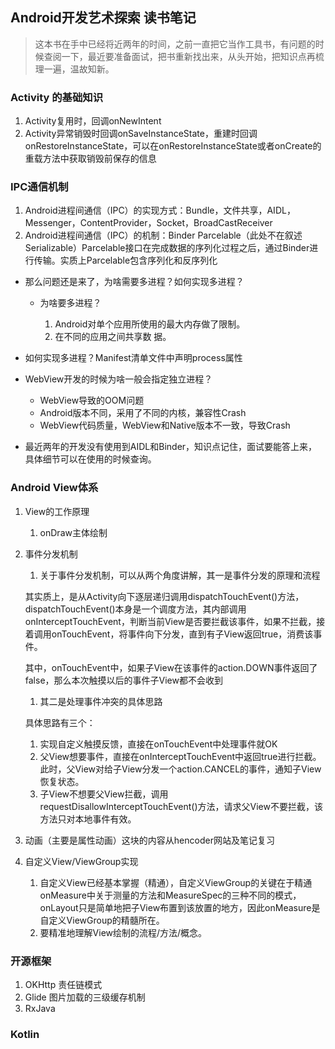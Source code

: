 ## Android开发艺术探索 读书笔记

>这本书在手中已经将近两年的时间，之前一直把它当作工具书，有问题的时候查阅一下，最近要准备面试，把书重新找出来，从头开始，把知识点再梳理一遍，温故知新。

### Activity 的基础知识

1. Activity复用时，回调onNewIntent
2. Activity异常销毁时回调onSaveInstanceState，重建时回调onRestoreInstanceState，可以在onRestoreInstanceState或者onCreate的重载方法中获取销毁前保存的信息

### IPC通信机制

1. Android进程间通信（IPC）的实现方式：Bundle，文件共享，AIDL，Messenger，ContentProvider，Socket，BroadCastReceiver
2. Android进程间通信（IPC）的机制：Binder Parcelable（此处不在叙述Serializable）Parcelable接口在完成数据的序列化过程之后，通过Binder进行传输。实质上Parcelable包含序列化和反序列化

* 那么问题还是来了，为啥需要多进程？如何实现多进程？

  * 为啥要多进程？

    1. Android对单个应用所使用的最大内存做了限制。
    2. 在不同的应用之间共享数 据。
* 如何实现多进程？Manifest清单文件中声明process属性
* WebView开发的时候为啥一般会指定独立进程？ 
  * WebView导致的OOM问题
  * Android版本不同，采用了不同的内核，兼容性Crash
  * WebView代码质量，WebView和Native版本不一致，导致Crash
* 最近两年的开发没有使用到AIDL和Binder，知识点记住，面试要能答上来，具体细节可以在使用的时候查询。  

### Android View体系

1. View的工作原理
   1. onDraw主体绘制

2. 事件分发机制

   1. 关于事件分发机制，可以从两个角度讲解，其一是事件分发的原理和流程

   其实质上，是从Activity向下逐层递归调用dispatchTouchEvent()方法，dispatchTouchEvent()本身是一个调度方法，其内部调用onInterceptTouchEvent，判断当前View是否要拦截该事件，如果不拦截，接着调用onTouchEvent，将事件向下分发，直到有子View返回true，消费该事件。

   其中，onTouchEvent中，如果子View在该事件的action.DOWN事件返回了false，那么本次触摸以后的事件子View都不会收到

   1. 其二是处理事件冲突的具体思路

   具体思路有三个：

   1. 实现自定义触摸反馈，直接在onTouchEvent中处理事件就OK
   2. 父View想要事件，直接在onInterceptTouchEvent中返回true进行拦截。此时，父View对给子View分发一个action.CANCEL的事件，通知子View恢复状态。
   3. 子View不想要父View拦截，调用requestDisallowInterceptTouchEvent()方法，请求父View不要拦截，该方法只对本地事件有效。

   

3. 动画（主要是属性动画）这块的内容从hencoder网站及笔记复习

4. 自定义View/ViewGroup实现
   1. 自定义View已经基本掌握（精通），自定义ViewGroup的关键在于精通onMeasure中关于测量的方法和MeasureSpec的三种不同的模式，onLayout只是简单地把子View布置到该放置的地方，因此onMeasure是自定义ViewGroup的精髓所在。
   2. 要精准地理解View绘制的流程/方法/概念。

### 开源框架

1. OKHttp 责任链模式
2. Glide 图片加载的三级缓存机制
3. RxJava

### Kotlin
